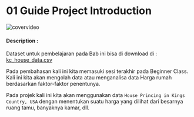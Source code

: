 # 01 Guide Project Introduction

![covervideo](http://bit.ly/makeaicovervideo)

#### **Description :**
Dataset untuk pembelajaran pada Bab ini bisa di download di : [kc_house_data.csv](https://www.dropbox.com/s/9l9j7r6c2sm2cd8/kc_house_data.csv?dl=0)

Pada pembahasan kali ini kita memasuki sesi terakhir pada Beginner Class. Kali ini kita akan mengolah data atau menganalisa data Harga rumah berdasarkan faktor-faktor penentunya. 

Pada projek kali ini kita akan menggunakan data ```House Princing in Kings Country, USA``` dengan menentukan suatu harga yang dilihat dari besarnya ruang tamu, banyaknya kamar, dll. 